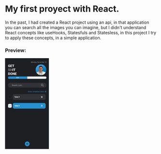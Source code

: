 # My first proyect with React.

In the past, I had created a React project using an api, in that application you can search all the images you can imagine, but I didn't understand React concepts like useHooks, Statesfuls and Statesless, in this project I try to apply these concepts, in a simple application.

### Preview:
<img src="assets_md/preview.png" height="300" />

